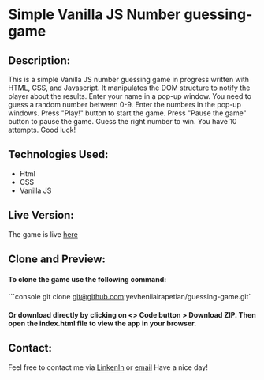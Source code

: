 # Simple Vanilla JS Number guessing-game
## Description:
This is a simple Vanilla JS number guessing game in progress written with HTML, CSS, and Javascript. It manipulates the DOM structure to notify the player about the results.
Enter your name in a pop-up window.
You need to guess a random number between 0-9.
Enter the numbers in the pop-up windows.
Press "Play!" button to start the game.
Press "Pause the game" button to pause the game.
Guess the right number to win.
You have 10 attempts.
Good luck!
## Technologies Used:
- Html
- CSS
- Vanilla JS
## Live Version:
The game is live [here](https://yevheniiairapetian.github.io/guessing-game/)
## Clone and Preview:

#### To clone the game use the following command:
```console git clone git@github.com:yevheniiairapetian/guessing-game.git`
#### Or download directly by clicking on <> Code button > Download ZIP. Then open the index.html file to view the app in your browser.
## Contact:
Feel free to contact me via [LinkenIn](https://www.linkedin.com/in/yevhenii-airapetian/) or [email](mailto:sonkozhenia11@gmail.com)
Have a nice day!
